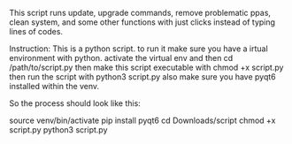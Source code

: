 This script runs update, upgrade commands, remove problematic ppas, clean system, and some other functions with just clicks instead of typing lines of codes.


Instruction:
This is a python script. to run it make sure you have a irtual environment with python.
activate the virtual env and then cd /path/to/script.py
then make this script executable with chmod +x script.py
then run the script with python3 script.py
also make sure you have pyqt6 installed within the venv.

So the process should look like this:

source venv/bin/activate
pip install pyqt6
cd Downloads/script
chmod +x script.py
python3 script.py
